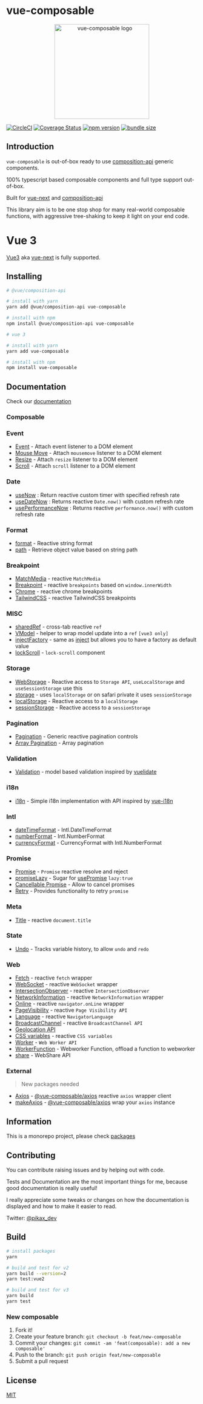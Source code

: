 # vue-composable

<p align="center"><a href="https://pikax.me/vue-composable/" target="_blank" rel="noopener noreferrer"><img width="250" src="https://pikax.me/vue-composable/assets/logo.svg" alt="vue-composable logo"></a></p>

[![CircleCI](https://circleci.com/gh/pikax/vue-composable.svg?style=svg)](https://circleci.com/gh/pikax/vue-composable)
[![Coverage Status](https://coveralls.io/repos/github/pikax/vue-composable/badge.svg?branch=master)](https://coveralls.io/github/pikax/vue-composable?branch=master)
[![npm version](https://badge.fury.io/js/vue-composable.svg)](https://badge.fury.io/js/vue-composable)
[![bundle size](https://badgen.net/bundlephobia/minzip/vue-composable)](https://bundlephobia.com/result?p=vue-composable)

## Introduction

`vue-composable` is out-of-box ready to use [composition-api](https://github.com/vuejs/composition-api) generic components.

100% typescript based composable components and full type support out-of-box.

Built for [vue-next](https://github.com/vuejs/vue-next) and [composition-api](https://github.com/vuejs/composition-api)

This library aim is to be one stop shop for many real-world composable functions, with aggressive tree-shaking to keep it light on your end code.

# Vue 3

[Vue3](https://github.com/vuejs/vue-next) aka [vue-next](https://github.com/vuejs/vue-next) is fully supported.

## Installing

```bash
# @vue/composition-api

# install with yarn
yarn add @vue/composition-api vue-composable

# install with npm
npm install @vue/composition-api vue-composable

# vue 3

# install with yarn
yarn add vue-composable

# install with npm
npm install vue-composable
```

## Documentation

Check our [documentation](https://pikax.me/vue-composable/)

### Composable

### Event

- [Event](https://pikax.me/vue-composable/composable/event/event) - Attach event listener to a DOM element
- [Mouse Move](https://pikax.me/vue-composable/composable/event/onMouseMove) - Attach `mousemove` listener to a DOM element
- [Resize](https://pikax.me/vue-composable/composable/event/onResize) - Attach `resize` listener to a DOM element
- [Scroll](https://pikax.me/vue-composable/composable/event/onScroll) - Attach `scroll` listener to a DOM element

### Date

- [useNow](https://pikax.me/vue-composable/composable/date/now) : Return reactive custom timer with specified refresh rate
- [useDateNow](https://pikax.me/vue-composable/composable/date/dateNow) : Returns reactive `Date.now()` with custom refresh rate
- [usePerformanceNow](https://pikax.me/vue-composable/composable/date/performanceNow) : Returns reactive `performance.now()` with custom refresh rate

### Format

- [format](https://pikax.me/vue-composable/composable/format/format) - Reactive string format
- [path](https://pikax.me/vue-composable/composable/format/path) - Retrieve object value based on string path

### Breakpoint

- [MatchMedia](https://pikax.me/vue-composable/composable/breakpoint/matchMedia) - reactive `MatchMedia`
- [Breakpoint](https://pikax.me/vue-composable/composable/breakpoint/breakpoint) - reactive `breakpoints` based on `window.innerWidth`
- [Chrome](https://pikax.me/vue-composable/composable/breakpoint/breakpointChrome) - reactive chrome breakpoints
- [TailwindCSS](https://pikax.me/vue-composable/composable/breakpoint/breakpointTailwindCSS) - reactive TailwindCSS breakpoints

### MISC

- [sharedRef](https://pikax.me/vue-composable/composable/misc/sharedRef) - cross-tab reactive `ref`
- [VModel](https://pikax.me/vue-composable/composable/meta/vmodel) - helper to wrap model update into a `ref` `[vue3 only]`
- [injectFactory](https://pikax.me/vue-composable/composable/misc/injectFactory) - same as [inject](https://vue-composition-api-rfc.netlify.app/api.html#dependency-injection) but allows you to have a factory as default value
- [lockScroll](https://pikax.me/vue-composable/composable/misc/lockScroll) - `lock-scroll` component

### Storage

- [WebStorage](https://pikax.me/vue-composable/composable/storage/webStorage) - Reactive access to `Storage API`, `useLocalStorage` and `useSessionStorage` use this
- [storage](https://pikax.me/vue-composable/composable/storage/storage) - uses `localStorage` or on safari private it uses `sessionStorage`
- [localStorage](https://pikax.me/vue-composable/composable/storage/localStorage) - Reactive access to a `localStorage`
- [sessionStorage](https://pikax.me/vue-composable/composable/storage/sessionStorage) - Reactive access to a `sessionStorage`

### Pagination

- [Pagination](https://pikax.me/vue-composable/composable/pagination/pagination) - Generic reactive pagination controls
- [Array Pagination](https://pikax.me/vue-composable/composable/pagination/arrayPagination) - Array pagination

### Validation

- [Validation](https://pikax.me/vue-composable/composable/validation/validation) - model based validation inspired by [vuelidate](https://vuelidate.js.org/)

### i18n

- [i18n](https://pikax.me/vue-composable/composable/i18n/i18n) - Simple i18n implementation with API inspired by [vue-i18n](https://github.com/kazupon/vue-i18n)

### Intl

- [dateTimeFormat](https://pikax.me/vue-composable/composable/Intl/dateTimeFormat) - Intl.DateTimeFormat
- [numberFormat](https://pikax.me/vue-composable/composable/Intl/numberFormat) - Intl.NumberFormat
- [currencyFormat](https://pikax.me/vue-composable/composable/Intl/currencyFormat) - CurrencyFormat with Intl.NumberFormat

### Promise

- [Promise](https://pikax.me/vue-composable/composable/promise/promise) - `Promise` reactive resolve and reject
- [promiseLazy](https://pikax.me/vue-composable/composable/promise/promiseLazy) - Sugar for [usePromise](https://pikax.me/vue-composable/composable/promise/promise) `lazy:true`
- [Cancellable Promise](https://pikax.me/vue-composable/composable/promise/cancellablePromise) - Allow to cancel promises
- [Retry](https://pikax.me/vue-composable/composable/promise/retry) - Provides functionality to retry `promise`

### Meta

- [Title](https://pikax.me/vue-composable/composable/meta/title) - reactive `document.title`

### State

- [Undo](https://pikax.me/vue-composable/composable/state/undo) - Tracks variable history, to allow `undo` and `redo`

### Web

- [Fetch](https://pikax.me/vue-composable/composable/web/fetch) - reactive `fetch` wrapper
- [WebSocket](https://pikax.me/vue-composable/composable/web/webSocket) - reactive `WebSocket` wrapper
- [IntersectionObserver](https://pikax.me/vue-composable/composable/web/intersectionObserver) - reactive `IntersectionObserver`
- [NetworkInformation](https://pikax.me/vue-composable/composable/web/networkInformation) - reactive `NetworkInformation` wrapper
- [Online](<[composable/web](https://pikax.me/vue-composable/composable/web)/online>) - reactive `navigator.onLine` wrapper
- [PageVisibility](https://pikax.me/vue-composable/composable/web/pageVisibility) - reactive `Page Visibility API`
- [Language](https://pikax.me/vue-composable/composable/web/language) - reactive `NavigatorLanguage`
- [BroadcastChannel](https://pikax.me/vue-composable/composable/web/broadcastChannel) - reactive `BroadcastChannel API`
- [Geolocation API](https://pikax.me/vue-composable/composable/web/geolocation)
- [CSS variables](https://pikax.me/vue-composable/composable/web/cssVariables) - reactive `CSS variables`
- [Worker](https://pikax.me/vue-composable/composable/web/worker) - `Web Worker API`
- [WorkerFunction](https://pikax.me/vue-composable/composable/web/workerFunction) - Webworker Function, offload a function to webworker
- [share](https://pikax.me/vue-composable/composable/web/share) - WebShare API

### External

> New packages needed

- [Axios](https://pikax.me/vue-composable/composable/external/axios) - [@vue-composable/axios](https://www.npmjs.com/package/@vue-composable/axios) reactive `axios` wrapper client
- [makeAxios](https://pikax.me/vue-composable/composable/external/makeAxios) - [@vue-composable/axios](https://www.npmjs.com/package/@vue-composable/axios) wrap your `axios` instance

## Information

This is a monorepo project, please check [packages](packages/)

## Contributing

You can contribute raising issues and by helping out with code.

Tests and Documentation are the most important things for me, because good documentation is really useful!

I really appreciate some tweaks or changes on how the documentation is displayed and how to make it easier to read.

Twitter: [@pikax_dev](https://twitter.com/pikax_dev)

## Build

```bash
# install packages
yarn

# build and test for v2
yarn build --version=2
yarn test:vue2

# build and test for v3
yarn build
yarn test
```

### New composable

1. Fork it!
2. Create your feature branch: `git checkout -b feat/new-composable`
3. Commit your changes: `git commit -am 'feat(composable): add a new composable'`
4. Push to the branch: `git push origin feat/new-composable`
5. Submit a pull request

## License

[MIT](http://opensource.org/licenses/MIT)

[now]: https://pikax.me/vue-composable/composable/date/now
[date-now]: https://pikax.me/vue-composable/composable/date/dateNow
[performance-now]: https://pikax.me/vue-composable/composable/date/performanceNow
[pagination]: https://pikax.me/vue-composable/composable/pagination/pagination
[array-pagination]: https://pikax.me/vue-composable/composable/pagination/arrayPagination
[promise]: https://pikax.me/vue-composable/composable/promise/promise
[retry]: https://pikax.me/vue-composable/composable/promise/retry
[cancellable-promise]: https://pikax.me/vue-composable/composable/promise/cancellablePromise
[debounce]: https://github.com/pikax/vue-composable

